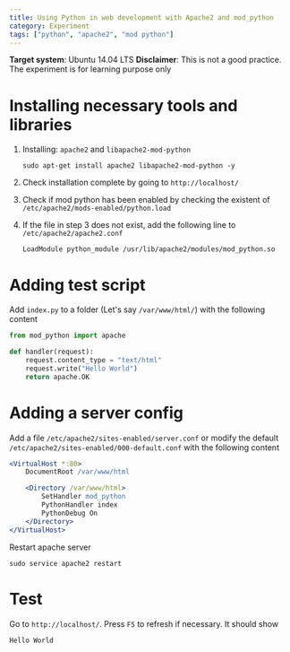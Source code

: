 ```yaml
---
title: Using Python in web development with Apache2 and mod_python
category: Experiment
tags: ["python", "apache2", "mod python"]
---
```


**Target system**: Ubuntu 14.04 LTS
**Disclaimer**: This is not a good practice. The experiment is for learning purpose only

# Installing necessary tools and libraries

1. Installing: `apache2` and `libapache2-mod-python`

    ```
    sudo apt-get install apache2 libapache2-mod-python -y
    ```

2. Check installation complete by going to `http://localhost/`
3. Check if mod python has been enabled by checking the existent of `/etc/apache2/mods-enabled/python.load`
4. If the file in step 3 does not exist, add the following line to `/etc/apache2/apache2.conf`

    ```
    LoadModule python_module /usr/lib/apache2/modules/mod_python.so
    ```

# Adding test script

Add `index.py` to a folder (Let's say `/var/www/html/`) with the following content

``` python
from mod_python import apache

def handler(request):
    request.content_type = "text/html"
    request.write("Hello World")
    return apache.OK
```

# Adding a server config

Add a file `/etc/apache2/sites-enabled/server.conf` or modify the default `/etc/apache2/sites-enabled/000-default.conf` with the following content

``` apache
<VirtualHost *:80>
    DocumentRoot /var/www/html

    <Directory /var/www/html>
        SetHandler mod_python
        PythonHandler index
        PythonDebug On
    </Directory>
</VirtualHost>
```

Restart apache server

```
sudo service apache2 restart
```

# Test

Go to `http://localhost/`. Press `F5` to refresh if necessary. It should show

```
Hello World
```
